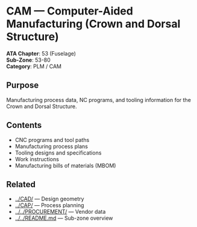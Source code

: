 # CAM — Computer-Aided Manufacturing (Crown and Dorsal Structure)

**ATA Chapter**: 53 (Fuselage)  
**Sub-Zone**: 53-80  
**Category**: PLM / CAM

## Purpose

Manufacturing process data, NC programs, and tooling information for the Crown and Dorsal Structure.

## Contents

- CNC programs and tool paths
- Manufacturing process plans
- Tooling designs and specifications
- Work instructions
- Manufacturing bills of materials (MBOM)

## Related

- [../CAD/](../CAD/) — Design geometry
- [../CAP/](../CAP/) — Process planning
- [../../PROCUREMENT/](../../PROCUREMENT/) — Vendor data
- [../../README.md](../../README.md) — Sub-zone overview
